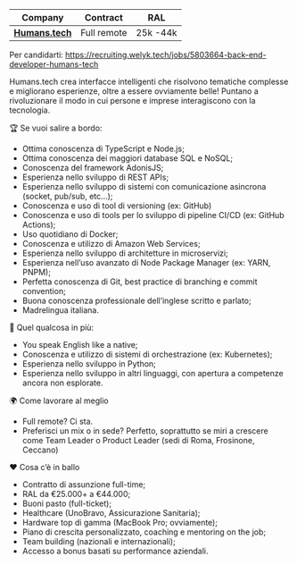 
| Company                   | Contract    | RAL       |
|---------------------------|-------------|-----------|
| [**Humans.tech**](company.md) | Full remote | 25k -44k | 


Per candidarti: https://recruiting.welyk.tech/jobs/5803664-back-end-developer-humans-tech


Humans.tech crea interfacce intelligenti che risolvono tematiche complesse e migliorano esperienze, oltre a essere ovviamente belle!
Puntano a rivoluzionare il modo in cui persone e imprese interagiscono con la tecnologia.


🏆 Se vuoi salire a bordo:


- Ottima conoscenza di TypeScript e Node.js;
- Ottima conoscenza dei maggiori database SQL e NoSQL;
- Conoscenza del framework AdonisJS;
- Esperienza nello sviluppo di REST APIs;
- Esperienza nello sviluppo di sistemi con comunicazione asincrona (socket, pub/sub, etc…);
- Conoscenza e uso di tool di versioning (ex: GitHub)
- Conoscenza e uso di tools per lo sviluppo di pipeline CI/CD (ex: GitHub Actions);
- Uso quotidiano di Docker;
- Conoscenza e utilizzo di Amazon Web Services;
- Esperienza nello sviluppo di architetture in microservizi;
- Esperienza nell’uso avanzato di Node Package Manager (ex: YARN, PNPM);
- Perfetta conoscenza di Git, best practice di branching e commit convention;
- Buona conoscenza professionale dell’inglese scritto e parlato;
- Madrelingua italiana.



🌟 Quel qualcosa in più:
- You speak English like a native;
- Conoscenza e utilizzo di sistemi di orchestrazione (ex: Kubernetes);
- Esperienza nello sviluppo in Python;
- Esperienza nello sviluppo in altri linguaggi, con apertura a competenze ancora non esplorate.



🌍 Come lavorare al meglio
- Full remote? Ci sta.
- Preferisci un mix o in sede? Perfetto, soprattutto se miri a crescere come Team Leader o Product Leader (sedi di Roma, Frosinone, Ceccano)



❤️ Cosa c’è in ballo
- Contratto di assunzione full-time;
- RAL da €25.000+ a €44.000;
- Buoni pasto (full-ticket);
- Healthcare (UnoBravo, Assicurazione Sanitaria);
- Hardware top di gamma (MacBook Pro; ovviamente);
- Piano di crescita personalizzato, coaching e mentoring on the job;
- Team building (nazionali e internazionali);
- Accesso a bonus basati su performance aziendali.

